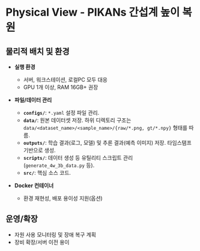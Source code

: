 # Physical View - PIKANs 간섭계 높이 복원

## 물리적 배치 및 환경

- **실행 환경**
  - 서버, 워크스테이션, 로컬PC 모두 대응
  - GPU 1개 이상, RAM 16GB+ 권장

- **파일/데이터 관리**
  - **`configs/`**: `*.yaml` 설정 파일 관리.
  - **`data/`**: 원본 데이터셋 저장. 하위 디렉토리 구조는 `data/<dataset_name>/<sample_name>/{raw/*.png, gt/*.npy}` 형태를 따름.
  - **`outputs/`**: 학습 결과(로그, 모델) 및 추론 결과(예측 이미지) 저장. 타임스탬프 기반으로 생성.
  - **`scripts/`**: 데이터 생성 등 유틸리티 스크립트 관리 (`generate_4w_3b_data.py` 등).
  - **`src/`**: 핵심 소스 코드.

- **Docker 컨테이너**
  - 환경 재현성, 배포 용이성 지원(옵션)

## 운영/확장

- 자원 사용 모니터링 및 장애 복구 계획
- 장비 확장/서버 이전 용이